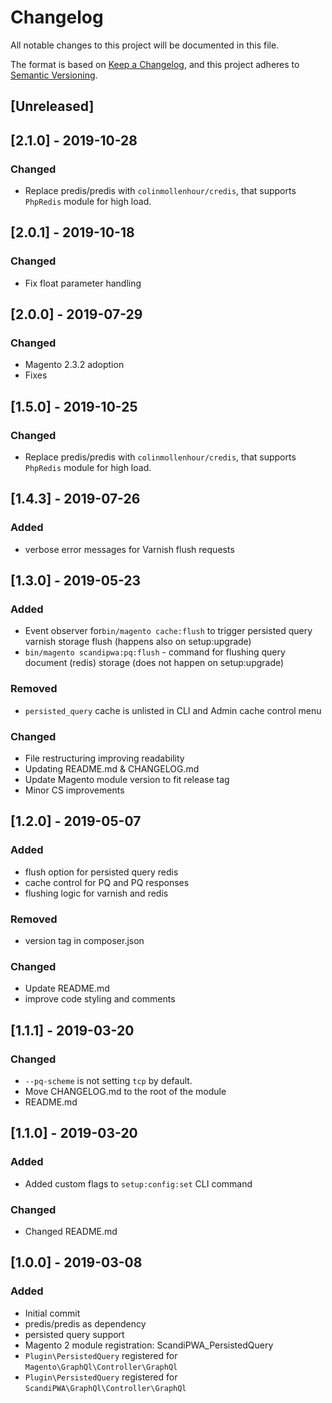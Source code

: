 # Changelog
All notable changes to this project will be documented in this file.

The format is based on [Keep a Changelog](https://keepachangelog.com/en/1.0.0/),
and this project adheres to [Semantic Versioning](https://semver.org/spec/v2.0.0.html).

## [Unreleased]

## [2.1.0] - 2019-10-28
### Changed
- Replace predis/predis with `colinmollenhour/credis`, that supports `PhpRedis` module for high load.

## [2.0.1] - 2019-10-18
### Changed
- Fix float parameter handling

## [2.0.0] - 2019-07-29
### Changed
- Magento 2.3.2 adoption
- Fixes

## [1.5.0] - 2019-10-25
### Changed
- Replace predis/predis with `colinmollenhour/credis`, that supports `PhpRedis` module for high load. 

## [1.4.3] - 2019-07-26
### Added
- verbose error messages for Varnish flush requests

## [1.3.0] - 2019-05-23
### Added
-  Event observer for`bin/magento cache:flush` to trigger persisted query varnish storage flush (happens also on 
setup:upgrade)
- `bin/magento scandipwa:pq:flush` - command for flushing query document (redis) storage (does not happen on 
setup:upgrade)

### Removed
- `persisted_query` cache is unlisted in CLI and Admin cache control menu

### Changed
- File restructuring improving readability
- Updating README.md & CHANGELOG.md
- Update Magento module version to fit release tag
- Minor CS improvements

## [1.2.0] - 2019-05-07
### Added
- flush option for persisted query redis
- cache control for PQ and PQ responses
- flushing logic for varnish and redis

### Removed
- version tag in composer.json  

### Changed    
- Update README.md    
- improve code styling and comments

## [1.1.1] - 2019-03-20
### Changed
- `--pq-scheme` is not setting `tcp` by default.
- Move CHANGELOG.md to the root of the module
- README.md

## [1.1.0] - 2019-03-20
### Added
- Added custom flags to `setup:config:set` CLI command

### Changed
- Changed README.md 

## [1.0.0] - 2019-03-08
### Added
- Initial commit
- predis/predis as dependency
- persisted query support
- Magento 2 module registration: ScandiPWA_PersistedQuery
- `Plugin\PersistedQuery` registered for `Magento\GraphQl\Controller\GraphQl`
- `Plugin\PersistedQuery` registered for `ScandiPWA\GraphQl\Controller\GraphQl`
